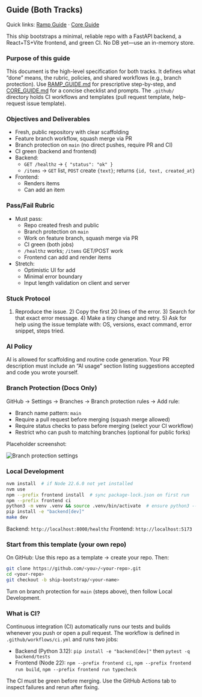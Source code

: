 ## Guide (Both Tracks)

Quick links: [Ramp Guide](RAMP_GUIDE.md) · [Core Guide](CORE_GUIDE.md)

This ship bootstraps a minimal, reliable repo with a FastAPI backend, a React+TS+Vite frontend, and green CI. No DB yet—use an in-memory store.

### Purpose of this guide

This document is the high-level specification for both tracks. It defines what “done” means, the rubric, policies, and shared workflows (e.g., branch protection). Use [RAMP_GUIDE.md](RAMP_GUIDE.md) for prescriptive step-by-step, and [CORE_GUIDE.md](CORE_GUIDE.md) for a concise checklist and prompts. The `.github/` directory holds CI workflows and templates (pull request template, help-request issue template).

### Objectives and Deliverables

- Fresh, public repository with clear scaffolding
- Feature branch workflow, squash merge via PR
- Branch protection on `main` (no direct pushes, require PR and CI)
- CI green (backend and frontend)
- Backend:
  - `GET /healthz` → `{ "status": "ok" }`
  - `/items` → `GET` list, `POST` create `{text}`; returns `{id, text, created_at}`
- Frontend:
  - Renders items
  - Can add an item

### Pass/Fail Rubric

- Must pass:
  - Repo created fresh and public
  - Branch protection on `main`
  - Work on feature branch, squash merge via PR
  - CI green (both jobs)
  - `/healthz` works; `/items` GET/POST work
  - Frontend can add and render items
- Stretch:
  - Optimistic UI for add
  - Minimal error boundary
  - Input length validation on client and server

### Stuck Protocol

1) Reproduce the issue. 2) Copy the first 20 lines of the error. 3) Search for that exact error message. 4) Make a tiny change and retry. 5) Ask for help using the issue template with: OS, versions, exact command, error snippet, steps tried.

### AI Policy

AI is allowed for scaffolding and routine code generation. Your PR description must include an “AI usage” section listing suggestions accepted and code you wrote yourself.

### Branch Protection (Docs Only)

GitHub → Settings → Branches → Branch protection rules → Add rule:

- Branch name pattern: `main`
- Require a pull request before merging (squash merge allowed)
- Require status checks to pass before merging (select your CI workflow)
- Restrict who can push to matching branches (optional for public forks)

Placeholder screenshot:

![Branch protection settings](docs/screenshots/branch-protection.png)

### Local Development

```bash
nvm install  # if Node 22.6.0 not yet installed
nvm use
npm --prefix frontend install  # sync package-lock.json on first run
npm --prefix frontend ci
python3 -m venv .venv && source .venv/bin/activate  # ensure python3 --version >= 3.12 (PowerShell: .\.venv\Scripts\Activate.ps1)
pip install -e "backend[dev]"
make dev
```

Backend: `http://localhost:8000/healthz`  Frontend: `http://localhost:5173`

### Start from this template (your own repo)

On GitHub: Use this repo as a template → create your repo. Then:

```bash
git clone https://github.com/<you>/<your-repo>.git
cd <your-repo>
git checkout -b ship-bootstrap/<your-name>
```

Turn on branch protection for `main` (steps above), then follow Local Development.

### What is CI?

Continuous integration (CI) automatically runs our tests and builds whenever you push or open a pull request. The workflow is defined in `.github/workflows/ci.yml` and runs two jobs:
- Backend (Python 3.12): `pip install -e "backend[dev]"` then `pytest -q backend/tests`
- Frontend (Node 22): `npm --prefix frontend ci`, `npm --prefix frontend run build`, `npm --prefix frontend run typecheck`

The CI must be green before merging. Use the GitHub Actions tab to inspect failures and rerun after fixing.


